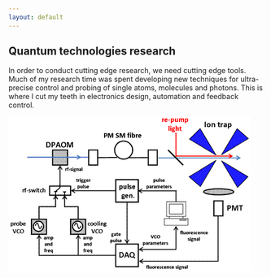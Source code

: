 ```yaml
---
layout: default
---
```


Quantum technologies research
-----------------------------
		
In order to conduct cutting edge research, we need cutting edge tools. Much of my research time was spent developing new techniques for ultra-precise control and probing of single atoms, molecules and photons. This is where I cut my teeth in electronics design, automation and feedback control.

![Atomic spectroscopy](/images/spec.gif)
